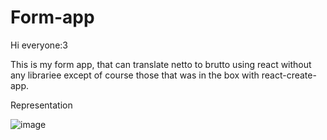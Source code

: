 # Form-app

Hi everyone:3

This is my form app, that can translate netto to brutto using react without any librariee except of course 
those that was in the box with react-create-app. 

Representation

![image](https://user-images.githubusercontent.com/71015266/168644225-0cb4015f-06fb-4fce-9de4-30306b35ecdc.png)
